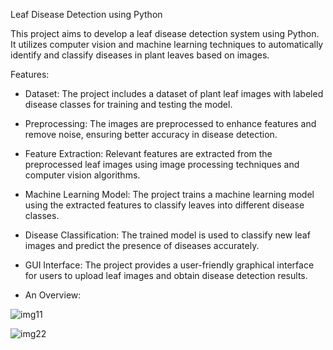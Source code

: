 Leaf Disease Detection using Python

This project aims to develop a leaf disease detection system using Python. It utilizes computer vision and machine learning techniques to automatically identify and classify diseases in plant leaves based on images.

Features:
- Dataset: The project includes a dataset of plant leaf images with labeled disease classes for training and testing the model.
- Preprocessing: The images are preprocessed to enhance features and remove noise, ensuring better accuracy in disease detection.
- Feature Extraction: Relevant features are extracted from the preprocessed leaf images using image processing techniques and computer vision algorithms.
- Machine Learning Model: The project trains a machine learning model using the extracted features to classify leaves into different disease classes.
- Disease Classification: The trained model is used to classify new leaf images and predict the presence of diseases accurately.
- GUI Interface: The project provides a user-friendly graphical interface for users to upload leaf images and obtain disease detection results.

- An Overview:
  
![img11](https://github.com/prajwalkm07/leaf-disease-detection-python/assets/117156147/106441be-0b67-47f7-978c-7ca52d0f6086)

![img22](https://github.com/prajwalkm07/leaf-disease-detection-python/assets/117156147/73f8bca2-e32b-4bb7-96f0-12e851ba8b60)
